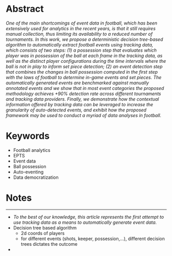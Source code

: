 

# Abstract
_One of the main shortcomings of event data in football, which has been extensively used for analytics in the recent years,
is that it still requires manual collection, thus limiting its availability to a reduced number of tournaments. In this work, we
propose a deterministic decision tree-based algorithm to automatically extract football events using tracking data, which
consists of two steps: (1) a possession step that evaluates which player was in possession of the ball at each frame in the
tracking data, as well as the distinct player configurations during the time intervals where the ball is not in play to inform set
piece detection; (2) an event detection step that combines the changes in ball possession computed in the first step with the
laws of football to determine in-game events and set pieces. The automatically generated events are benchmarked against
manually annotated events and we show that in most event categories the proposed methodology achieves +90% detection rate
across different tournaments and tracking data providers. Finally, we demonstrate how the contextual information offered by
tracking data can be leveraged to increase the granularity of auto-detected events, and exhibit how the proposed framework
may be used to conduct a myriad of data analyses in football._
# Keywords 
* Football analytics
* EPTS
* Event data
* Ball possession
* Auto-eventing
* Data democratization

# Notes
---

* _To the best of our knowledge, this article represents the first attempt to use tracking data as a means to automatically generate event data._
* Decision tree based algorithm
	* 2d coords of players
	* for different events (shots, keeper, possession,...), different decision trees dictates the outcome
* 






